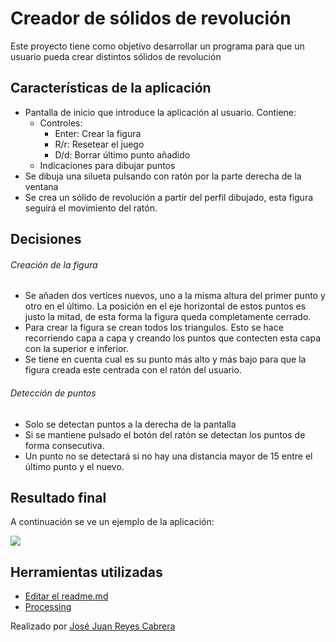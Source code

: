 # Creador de sólidos de revolución

Este proyecto tiene como objetivo desarrollar un programa para que un usuario pueda crear distintos sólidos de revolución

## Características de la aplicación

- Pantalla de inicio que introduce la aplicación al usuario. Contiene:
    - Controles:
        - Enter: Crear la figura
        - R/r: Resetear el juego
        - D/d: Borrar último punto añadido
    - Indicaciones para dibujar puntos
- Se dibuja una silueta pulsando con ratón por la parte derecha de la ventana
- Se crea un sólido de revolución a partir del perfil dibujado, esta figura seguirá el movimiento del ratón.

## Decisiones
###### Creación de la figura
- Se añaden dos vertices nuevos, uno a la misma altura del primer punto y otro en el último. La posición en el eje horizontal de estos puntos es justo la mitad, de esta forma la figura queda completamente cerrado.
- Para crear la figura se crean todos los triangulos. Esto se hace recorriendo capa a capa y creando los puntos que contecten esta capa con la superior e inferior.
- Se tiene en cuenta cual es su punto más alto y más bajo para que la figura creada este centrada con el ratón del usuario.

###### Detección de puntos
- Solo se detectan puntos a la derecha de la pantalla
- Si se mantiene pulsado el botón del ratón se detectan los puntos de forma consecutiva.
- Un punto no se detectará si no hay una distancia mayor de 15 entre el último punto y el nuevo.

## Resultado final
A continuación se ve un ejemplo de la aplicación:

![](resultado.gif)

## Herramientas utilizadas
- [Editar el readme.md](https://dillinger.io/)
- [Processing](https://processing.org/)

Realizado por [José Juan Reyes Cabrera](https://github.com/JoseJuanRC)
